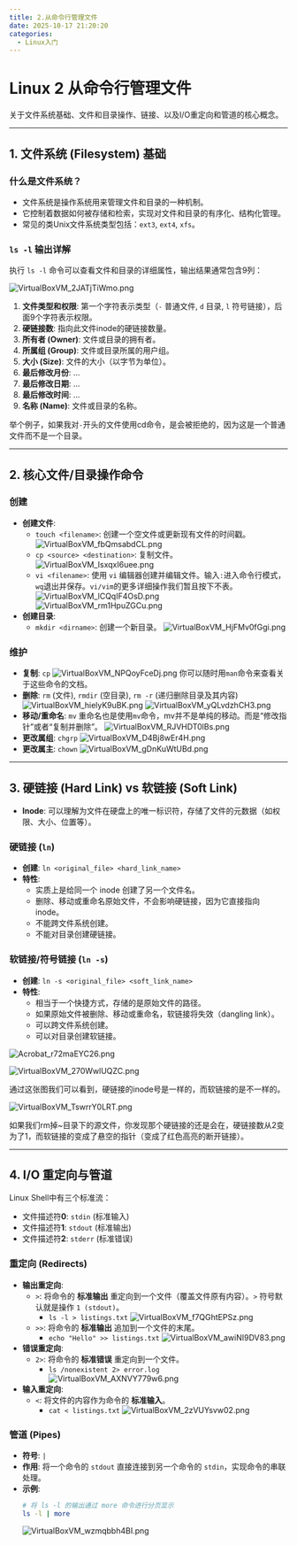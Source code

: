 ```yaml
---
title: 2.从命令行管理文件
date: 2025-10-17 21:20:20
categories:
  - Linux入门
---
```


# Linux 2 从命令行管理文件

关于文件系统基础、文件和目录操作、链接、以及I/O重定向和管道的核心概念。

---

## 1. 文件系统 (Filesystem) 基础

### 什么是文件系统？
- 文件系统是操作系统用来管理文件和目录的一种机制。
- 它控制着数据如何被存储和检索，实现对文件和目录的有序化、结构化管理。
- 常见的类Unix文件系统类型包括：`ext3`, `ext4`, `xfs`。

### `ls -l` 输出详解
执行 `ls -l` 命令可以查看文件和目录的详细属性，输出结果通常包含9列：

![VirtualBoxVM_2JATjTiWmo.png](https://pub-85d4dcece16844bf8290aa4b33608ccd.r2.dev/ShareX/2025/10/VirtualBoxVM_2JATjTiWmo.png)

1.  **文件类型和权限**: 第一个字符表示类型（`-` 普通文件, `d` 目录, `l` 符号链接），后面9个字符表示权限。
2.  **硬链接数**: 指向此文件inode的硬链接数量。
3.  **所有者 (Owner)**: 文件或目录的拥有者。
4.  **所属组 (Group)**: 文件或目录所属的用户组。
5.  **大小 (Size)**: 文件的大小（以字节为单位）。
6.  **最后修改月份**: ...
7.  **最后修改日期**: ...
8.  **最后修改时间**: ...
9.  **名称 (Name)**: 文件或目录的名称。

举个例子，如果我对`-`开头的文件使用cd命令，是会被拒绝的，因为这是一个普通文件而不是一个目录。

---

## 2. 核心文件/目录操作命令

### 创建
- **创建文件**:
  - `touch <filename>`: 创建一个空文件或更新现有文件的时间戳。
  ![VirtualBoxVM_fbQmsabdCL.png](https://pub-85d4dcece16844bf8290aa4b33608ccd.r2.dev/ShareX/2025/10/VirtualBoxVM_fbQmsabdCL.png)
  - `cp <source> <destination>`: 复制文件。
  ![VirtualBoxVM_IsxqxI6uee.png](https://pub-85d4dcece16844bf8290aa4b33608ccd.r2.dev/ShareX/2025/10/VirtualBoxVM_IsxqxI6uee.png)
  - `vi <filename>`: 使用 `vi` 编辑器创建并编辑文件。输入`:`进入命令行模式，`wq`退出并保存。`vi/vim`的更多详细操作我们暂且按下不表。
  ![VirtualBoxVM_lCQqIF4OsD.png](https://pub-85d4dcece16844bf8290aa4b33608ccd.r2.dev/ShareX/2025/10/VirtualBoxVM_lCQqIF4OsD.png)
  ![VirtualBoxVM_rm1HpuZGCu.png](https://pub-85d4dcece16844bf8290aa4b33608ccd.r2.dev/ShareX/2025/10/VirtualBoxVM_rm1HpuZGCu.png)
- **创建目录**:
  - `mkdir <dirname>`: 创建一个新目录。
  ![VirtualBoxVM_HjFMv0fGgi.png](https://pub-85d4dcece16844bf8290aa4b33608ccd.r2.dev/ShareX/2025/10/VirtualBoxVM_HjFMv0fGgi.png)

### 维护
- **复制**: `cp`
![VirtualBoxVM_NPQoyFceDj.png](https://pub-85d4dcece16844bf8290aa4b33608ccd.r2.dev/ShareX/2025/10/VirtualBoxVM_NPQoyFceDj.png)
你可以随时用`man`命令来查看关于这些命令的文档。
- **删除**: `rm` (文件), `rmdir` (空目录), `rm -r` (递归删除目录及其内容)
![VirtualBoxVM_hielyK9uBK.png](https://pub-85d4dcece16844bf8290aa4b33608ccd.r2.dev/ShareX/2025/10/VirtualBoxVM_hielyK9uBK.png)
![VirtualBoxVM_yQLvdzhCH3.png](https://pub-85d4dcece16844bf8290aa4b33608ccd.r2.dev/ShareX/2025/10/VirtualBoxVM_yQLvdzhCH3.png)
- **移动/重命名**: `mv`
重命名也是使用`mv`命令，mv并不是单纯的移动。而是“修改指针”或者“复制并删除”。
![VirtualBoxVM_RJVHDT0lBs.png](https://pub-85d4dcece16844bf8290aa4b33608ccd.r2.dev/ShareX/2025/10/VirtualBoxVM_RJVHDT0lBs.png)
- **更改属组**: `chgrp`
![VirtualBoxVM_D4Bj8wEr4H.png](https://pub-85d4dcece16844bf8290aa4b33608ccd.r2.dev/ShareX/2025/10/VirtualBoxVM_D4Bj8wEr4H.png)
- **更改属主**: `chown`
![VirtualBoxVM_gDnKuWtUBd.png](https://pub-85d4dcece16844bf8290aa4b33608ccd.r2.dev/ShareX/2025/10/VirtualBoxVM_gDnKuWtUBd.png)

---

## 3. 硬链接 (Hard Link) vs 软链接 (Soft Link)

- **Inode**: 可以理解为文件在硬盘上的唯一标识符，存储了文件的元数据（如权限、大小、位置等）。

### 硬链接 (`ln`)
- **创建**: `ln <original_file> <hard_link_name>`
- **特性**:
  - 实质上是给同一个 inode 创建了另一个文件名。
  - 删除、移动或重命名原始文件，不会影响硬链接，因为它直接指向 inode。
  - 不能跨文件系统创建。
  - 不能对目录创建硬链接。

### 软链接/符号链接 (`ln -s`)
- **创建**: `ln -s <original_file> <soft_link_name>`
- **特性**:
  - 相当于一个快捷方式，存储的是原始文件的路径。
  - 如果原始文件被删除、移动或重命名，软链接将失效（dangling link）。
  - 可以跨文件系统创建。
  - 可以对目录创建软链接。

![Acrobat_r72maEYC26.png](https://pub-85d4dcece16844bf8290aa4b33608ccd.r2.dev/ShareX/2025/10/Acrobat_r72maEYC26.png)

![VirtualBoxVM_270WwlUQZC.png](https://pub-85d4dcece16844bf8290aa4b33608ccd.r2.dev/ShareX/2025/10/VirtualBoxVM_270WwlUQZC.png)

通过这张图我们可以看到，硬链接的inode号是一样的，而软链接的是不一样的。

![VirtualBoxVM_TswrrY0LRT.png](https://pub-85d4dcece16844bf8290aa4b33608ccd.r2.dev/ShareX/2025/10/VirtualBoxVM_TswrrY0LRT.png)

如果我们rm掉~目录下的源文件，你发现那个硬链接的还是会在，硬链接数从2变为了1，而软链接的变成了悬空的指针（变成了红色高亮的断开链接）。

---

## 4. I/O 重定向与管道

Linux Shell中有三个标准流：
- 文件描述符**0**: `stdin` (标准输入)
- 文件描述符**1**: `stdout` (标准输出)
- 文件描述符**2**: `stderr` (标准错误)

### 重定向 (Redirects)
- **输出重定向**:
  - `>`: 将命令的 **标准输出** 重定向到一个文件（覆盖文件原有内容）。`>` 符号默认就是操作 `1 (stdout)`。
    - `ls -l > listings.txt`
    ![VirtualBoxVM_f7QGhtEPSz.png](https://pub-85d4dcece16844bf8290aa4b33608ccd.r2.dev/ShareX/2025/10/VirtualBoxVM_f7QGhtEPSz.png)
  - `>>`: 将命令的 **标准输出** 追加到一个文件的末尾。
    - `echo "Hello" >> listings.txt`
    ![VirtualBoxVM_awiNI9DV83.png](https://pub-85d4dcece16844bf8290aa4b33608ccd.r2.dev/ShareX/2025/10/VirtualBoxVM_awiNI9DV83.png)
- **错误重定向**:
  - `2>`: 将命令的 **标准错误** 重定向到一个文件。
    - `ls /nonexistent 2> error.log`
    ![VirtualBoxVM_AXNVY779w6.png](https://pub-85d4dcece16844bf8290aa4b33608ccd.r2.dev/ShareX/2025/10/VirtualBoxVM_AXNVY779w6.png)
- **输入重定向**:
  - `<`: 将文件的内容作为命令的 **标准输入**。
    - `cat < listings.txt`
    ![VirtualBoxVM_2zVUYsvw02.png](https://pub-85d4dcece16844bf8290aa4b33608ccd.r2.dev/ShareX/2025/10/VirtualBoxVM_2zVUYsvw02.png)

### 管道 (Pipes)
- **符号**: `|`
- **作用**: 将一个命令的 `stdout` 直接连接到另一个命令的 `stdin`，实现命令的串联处理。
- **示例**:
  ```bash
  # 将 ls -l 的输出通过 more 命令进行分页显示
  ls -l | more
  ```
  ![VirtualBoxVM_wzmqbbh4BI.png](https://pub-85d4dcece16844bf8290aa4b33608ccd.r2.dev/ShareX/2025/10/VirtualBoxVM_wzmqbbh4BI.png)